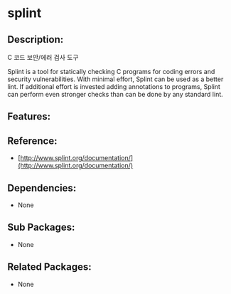 # splint

## Description:

C 코드 보안/에러 검사 도구

Splint is a tool for statically checking C programs for coding errors and security vulnerabilities. With minimal effort, Splint can be used as a better lint. If additional effort is invested adding annotations to programs, Splint can perform even stronger checks than can be done by any standard lint.

## Features:

## Reference:

* [http://www.splint.org/documentation/](http://www.splint.org/documentation/)

## Dependencies:

* None

## Sub Packages:

* None

## Related Packages:

* None

